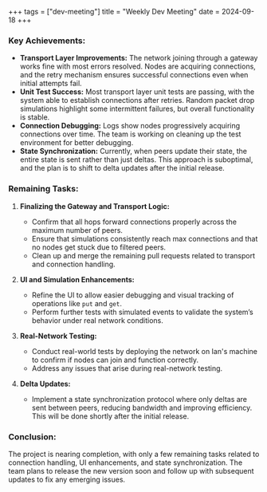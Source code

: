 +++
tags = ["dev-meeting"]
title = "Weekly Dev Meeting" 
date = 2024-09-18
+++

### Key Achievements:

- **Transport Layer Improvements:** The network joining through a gateway works fine with most
  errors resolved. Nodes are acquiring connections, and the retry mechanism ensures successful
  connections even when initial attempts fail.
- **Unit Test Success:** Most transport layer unit tests are passing, with the system able to
  establish connections after retries. Random packet drop simulations highlight some intermittent
  failures, but overall functionality is stable.
- **Connection Debugging:** Logs show nodes progressively acquiring connections over time. The team
  is working on cleaning up the test environment for better debugging.
- **State Synchronization:** Currently, when peers update their state, the entire state is sent
  rather than just deltas. This approach is suboptimal, and the plan is to shift to delta updates
  after the initial release.

### Remaining Tasks:

1. **Finalizing the Gateway and Transport Logic:**

   - Confirm that all hops forward connections properly across the maximum number of peers.
   - Ensure that simulations consistently reach max connections and that no nodes get stuck due to
     filtered peers.
   - Clean up and merge the remaining pull requests related to transport and connection handling.

2. **UI and Simulation Enhancements:**

   - Refine the UI to allow easier debugging and visual tracking of operations like `put` and `get`.
   - Perform further tests with simulated events to validate the system’s behavior under real
     network conditions.

3. **Real-Network Testing:**

   - Conduct real-world tests by deploying the network on Ian's machine to confirm if nodes can join
     and function correctly.
   - Address any issues that arise during real-network testing.

4. **Delta Updates:**
   - Implement a state synchronization protocol where only deltas are sent between peers, reducing
     bandwidth and improving efficiency. This will be done shortly after the initial release.

### Conclusion:

The project is nearing completion, with only a few remaining tasks related to connection handling,
UI enhancements, and state synchronization. The team plans to release the new version soon and
follow up with subsequent updates to fix any emerging issues.
